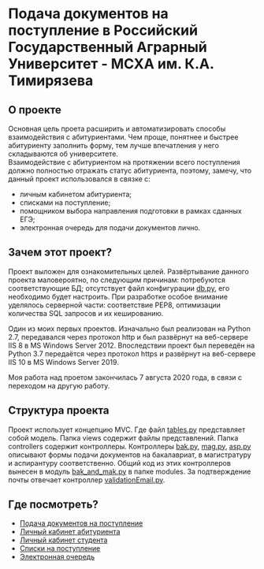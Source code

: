 Подача документов на поступление в Российский Государственный Аграрный Университет - МСХА им. К.А. Тимирязева
========================
О проекте
-------------------------
Основная цель проета расширить и автоматизировать способы взаимодействия с абитуриентами. Чем проще, понятнее и быстрее абитуриенту заполнить форму, тем лучше впечатления у него складываются об университете.  
Взаимодействие с абитуриентом на протяжении всего поступления должно полностью отражать статус абитуриента, поэтому, замечу, что данный проект использовался в связке с:
- личным кабинетом абитуриента;
- списками на поступление;
- помощником выбора направления подготовки в рамках сданных ЕГЭ;
- электронная очередь для подачи документов лично.

Зачем этот проект?
-------------------------
Проект выложен для ознакомительных целей. Развёртывание данного проекта маловероятно, по следующим причинам: потребуются соответствующие БД;
отсутствует файл конфигурации [db.py][6], его необходимо будет настроить. При разработке особое внимание уделялось серверной части: соответствие PEP8, оптимизации количества SQL запросов и их кешированию.  

Один из моих первых проектов. Изначально был реализован на Python 2.7, передавался через протокол http и был развёрнут на веб-сервере IIS 8 в MS Windows Server 2012. Впоследствии проект был переведён на Python 3.7 передаётся через протокол https и развёрнут на веб-сервере IIS 10 в MS Windows Server 2019. 

Моя работа над проетом закончилась 7 августа 2020 года, в связи с переходом на другую работу.

Структура проекта
-------------------------
Проект  использует концепцию MVC. Где файл [tables.py][7] представляет собой модель. Папка views содержит файлы представлений. Папка controllers содержит контроллеры. Контроллеры [bak.py][8], [mag.py][9], [asp.py][10] описывают формы подачи документов на бакалавриат, в магистратуру и аспирантуру соответственно. Общий код из этих контроллеров вынесен в модуль [bak_and_mak.py][12] в папке modules. За подтверждение почты отвечает контроллер [validationEmail.py][11].

Где посмотреть?
-------------------------
- [Подача документов на поступление][1]
- [Личный кабинет абитуриента][2]
- [Личный кабинет студента][3]
- [Списки на поступление][4]
- [Электронная очередь][5]


[1]: https://oas.timacad.ru/application                                                                   "Подача документов на поступление"
[2]: https://oas.timacad.ru/webabit                                                                       "Личный кабинет абитуриента"
[3]: https://oas.timacad.ru/stud                                                                          "Личный кабинет студента"
[4]: https://oas.timacad.ru/forabit                                                                       "Списки на поступление"
[5]: https://oas.timacad.ru/queue                                                                         "Электронная очередь"
[6]: https://github.com/web2py/web2py/blob/master/applications/welcome/models/db.py                       "db.py"
[7]: https://github.com/KonstantenKomkov/entrants_application/blob/master/models/tables.py                "tables.py"
[8]: https://github.com/KonstantenKomkov/entrants_application/blob/master/controllers/bak.py              "bak.py"
[9]: https://github.com/KonstantenKomkov/entrants_application/blob/master/controllers/mag.py              "mag.py"
[10]: https://github.com/KonstantenKomkov/entrants_application/blob/master/controllers/asp.py             "asp.py"
[11]: https://github.com/KonstantenKomkov/entrants_application/blob/master/controllers/validationEmail.py "validationEmail.py"
[12]: https://github.com/KonstantenKomkov/entrants_application/blob/master/modules/bak_and_mag.py         "bak_and_mag.py"
